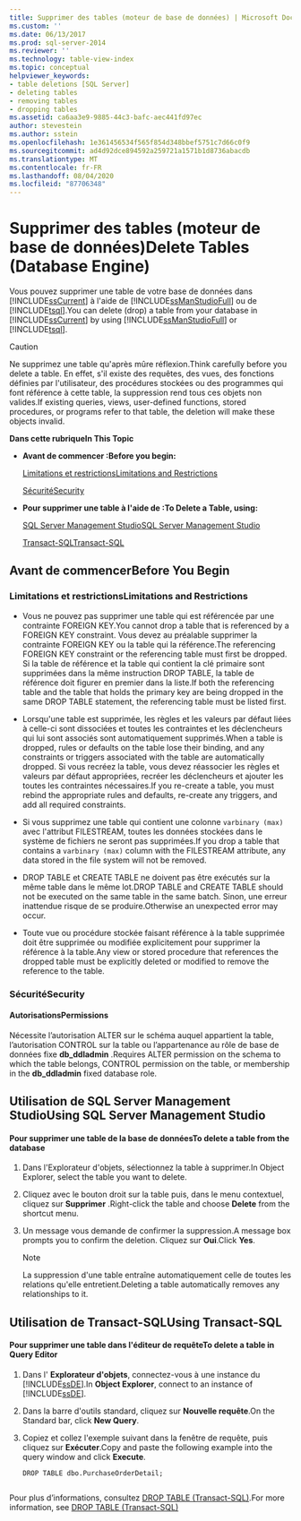 ```yaml
---
title: Supprimer des tables (moteur de base de données) | Microsoft Docs
ms.custom: ''
ms.date: 06/13/2017
ms.prod: sql-server-2014
ms.reviewer: ''
ms.technology: table-view-index
ms.topic: conceptual
helpviewer_keywords:
- table deletions [SQL Server]
- deleting tables
- removing tables
- dropping tables
ms.assetid: ca6aa3e9-9885-44c3-bafc-aec441fd97ec
author: stevestein
ms.author: sstein
ms.openlocfilehash: 1e361456534f565f854d348bbef5751c7d66c0f9
ms.sourcegitcommit: ad4d92dce894592a259721a1571b1d8736abacdb
ms.translationtype: MT
ms.contentlocale: fr-FR
ms.lasthandoff: 08/04/2020
ms.locfileid: "87706348"
---
```

# <a name="delete-tables-database-engine"></a><span data-ttu-id="489e6-102">Supprimer des tables (moteur de base de données)</span><span class="sxs-lookup"><span data-stu-id="489e6-102">Delete Tables (Database Engine)</span></span>
  <span data-ttu-id="489e6-103">Vous pouvez supprimer une table de votre base de données dans [!INCLUDE[ssCurrent](../../includes/sscurrent-md.md)] à l'aide de [!INCLUDE[ssManStudioFull](../../includes/ssmanstudiofull-md.md)] ou de [!INCLUDE[tsql](../../includes/tsql-md.md)].</span><span class="sxs-lookup"><span data-stu-id="489e6-103">You can delete (drop) a table from your database in [!INCLUDE[ssCurrent](../../includes/sscurrent-md.md)] by using [!INCLUDE[ssManStudioFull](../../includes/ssmanstudiofull-md.md)] or [!INCLUDE[tsql](../../includes/tsql-md.md)].</span></span>  
  
> [!CAUTION]  
>  <span data-ttu-id="489e6-104">Ne supprimez une table qu'après mûre réflexion.</span><span class="sxs-lookup"><span data-stu-id="489e6-104">Think carefully before you delete a table.</span></span> <span data-ttu-id="489e6-105">En effet, s'il existe des requêtes, des vues, des fonctions définies par l'utilisateur, des procédures stockées ou des programmes qui font référence à cette table, la suppression rend tous ces objets non valides.</span><span class="sxs-lookup"><span data-stu-id="489e6-105">If existing queries, views, user-defined functions, stored procedures, or programs refer to that table, the deletion will make these objects invalid.</span></span>  
  
 <span data-ttu-id="489e6-106">**Dans cette rubrique**</span><span class="sxs-lookup"><span data-stu-id="489e6-106">**In This Topic**</span></span>  
  
-   <span data-ttu-id="489e6-107">**Avant de commencer :**</span><span class="sxs-lookup"><span data-stu-id="489e6-107">**Before you begin:**</span></span>  
  
     [<span data-ttu-id="489e6-108">Limitations et restrictions</span><span class="sxs-lookup"><span data-stu-id="489e6-108">Limitations and Restrictions</span></span>](#Restrictions)  
  
     [<span data-ttu-id="489e6-109">Sécurité</span><span class="sxs-lookup"><span data-stu-id="489e6-109">Security</span></span>](#Security)  
  
-   <span data-ttu-id="489e6-110">**Pour supprimer une table à l'aide de :**</span><span class="sxs-lookup"><span data-stu-id="489e6-110">**To Delete a Table, using:**</span></span>  
  
     [<span data-ttu-id="489e6-111">SQL Server Management Studio</span><span class="sxs-lookup"><span data-stu-id="489e6-111">SQL Server Management Studio</span></span>](#SSMSProcedure)  
  
     [<span data-ttu-id="489e6-112">Transact-SQL</span><span class="sxs-lookup"><span data-stu-id="489e6-112">Transact-SQL</span></span>](#TsqlProcedure)  
  
##  <a name="before-you-begin"></a><a name="BeforeYouBegin"></a> <span data-ttu-id="489e6-113">Avant de commencer</span><span class="sxs-lookup"><span data-stu-id="489e6-113">Before You Begin</span></span>  
  
###  <a name="limitations-and-restrictions"></a><a name="Restrictions"></a> <span data-ttu-id="489e6-114">Limitations et restrictions</span><span class="sxs-lookup"><span data-stu-id="489e6-114">Limitations and Restrictions</span></span>  
  
-   <span data-ttu-id="489e6-115">Vous ne pouvez pas supprimer une table qui est référencée par une contrainte FOREIGN KEY.</span><span class="sxs-lookup"><span data-stu-id="489e6-115">You cannot drop a table that is referenced by a FOREIGN KEY constraint.</span></span> <span data-ttu-id="489e6-116">Vous devez au préalable supprimer la contrainte FOREIGN KEY ou la table qui la référence.</span><span class="sxs-lookup"><span data-stu-id="489e6-116">The referencing FOREIGN KEY constraint or the referencing table must first be dropped.</span></span> <span data-ttu-id="489e6-117">Si la table de référence et la table qui contient la clé primaire sont supprimées dans la même instruction DROP TABLE, la table de référence doit figurer en premier dans la liste.</span><span class="sxs-lookup"><span data-stu-id="489e6-117">If both the referencing table and the table that holds the primary key are being dropped in the same DROP TABLE statement, the referencing table must be listed first.</span></span>  
  
-   <span data-ttu-id="489e6-118">Lorsqu'une table est supprimée, les règles et les valeurs par défaut liées à celle-ci sont dissociées et toutes les contraintes et les déclencheurs qui lui sont associés sont automatiquement supprimés.</span><span class="sxs-lookup"><span data-stu-id="489e6-118">When a table is dropped, rules or defaults on the table lose their binding, and any constraints or triggers associated with the table are automatically dropped.</span></span> <span data-ttu-id="489e6-119">Si vous recréez la table, vous devez réassocier les règles et valeurs par défaut appropriées, recréer les déclencheurs et ajouter les toutes les contraintes nécessaires.</span><span class="sxs-lookup"><span data-stu-id="489e6-119">If you re-create a table, you must rebind the appropriate rules and defaults, re-create any triggers, and add all required constraints.</span></span>  
  
-   <span data-ttu-id="489e6-120">Si vous supprimez une table qui contient une colonne `varbinary (max)` avec l'attribut FILESTREAM, toutes les données stockées dans le système de fichiers ne seront pas supprimées.</span><span class="sxs-lookup"><span data-stu-id="489e6-120">If you drop a table that contains a `varbinary (max)` column with the FILESTREAM attribute, any data stored in the file system will not be removed.</span></span>  
  
-   <span data-ttu-id="489e6-121">DROP TABLE et CREATE TABLE ne doivent pas être exécutés sur la même table dans le même lot.</span><span class="sxs-lookup"><span data-stu-id="489e6-121">DROP TABLE and CREATE TABLE should not be executed on the same table in the same batch.</span></span> <span data-ttu-id="489e6-122">Sinon, une erreur inattendue risque de se produire.</span><span class="sxs-lookup"><span data-stu-id="489e6-122">Otherwise an unexpected error may occur.</span></span>  
  
-   <span data-ttu-id="489e6-123">Toute vue ou procédure stockée faisant référence à la table supprimée doit être supprimée ou modifiée explicitement pour supprimer la référence à la table.</span><span class="sxs-lookup"><span data-stu-id="489e6-123">Any view or stored procedure that references the dropped table must be explicitly deleted or modified to remove the reference to the table.</span></span>  
  
###  <a name="security"></a><a name="Security"></a> <span data-ttu-id="489e6-124">Sécurité</span><span class="sxs-lookup"><span data-stu-id="489e6-124">Security</span></span>  
  
####  <a name="permissions"></a><a name="Permissions"></a> <span data-ttu-id="489e6-125">Autorisations</span><span class="sxs-lookup"><span data-stu-id="489e6-125">Permissions</span></span>  
 <span data-ttu-id="489e6-126">Nécessite l’autorisation ALTER sur le schéma auquel appartient la table, l’autorisation CONTROL sur la table ou l’appartenance au rôle de base de données fixe **db_ddladmin** .</span><span class="sxs-lookup"><span data-stu-id="489e6-126">Requires ALTER permission on the schema to which the table belongs, CONTROL permission on the table, or membership in the **db_ddladmin** fixed database role.</span></span>  
  
##  <a name="using-sql-server-management-studio"></a><a name="SSMSProcedure"></a> <span data-ttu-id="489e6-127">Utilisation de SQL Server Management Studio</span><span class="sxs-lookup"><span data-stu-id="489e6-127">Using SQL Server Management Studio</span></span>  
  
#### <a name="to-delete-a-table-from-the-database"></a><span data-ttu-id="489e6-128">Pour supprimer une table de la base de données</span><span class="sxs-lookup"><span data-stu-id="489e6-128">To delete a table from the database</span></span>  
  
1.  <span data-ttu-id="489e6-129">Dans l'Explorateur d'objets, sélectionnez la table à supprimer.</span><span class="sxs-lookup"><span data-stu-id="489e6-129">In Object Explorer, select the table you want to delete.</span></span>  
  
2.  <span data-ttu-id="489e6-130">Cliquez avec le bouton droit sur la table puis, dans le menu contextuel, cliquez sur **Supprimer** .</span><span class="sxs-lookup"><span data-stu-id="489e6-130">Right-click the table and choose **Delete** from the shortcut menu.</span></span>  
  
3.  <span data-ttu-id="489e6-131">Un message vous demande de confirmer la suppression.</span><span class="sxs-lookup"><span data-stu-id="489e6-131">A message box prompts you to confirm the deletion.</span></span> <span data-ttu-id="489e6-132">Cliquez sur **Oui**.</span><span class="sxs-lookup"><span data-stu-id="489e6-132">Click **Yes**.</span></span>  
  
    > [!NOTE]  
    >  <span data-ttu-id="489e6-133">La suppression d'une table entraîne automatiquement celle de toutes les relations qu'elle entretient.</span><span class="sxs-lookup"><span data-stu-id="489e6-133">Deleting a table automatically removes any relationships to it.</span></span>  
  
##  <a name="using-transact-sql"></a><a name="TsqlProcedure"></a> <span data-ttu-id="489e6-134">Utilisation de Transact-SQL</span><span class="sxs-lookup"><span data-stu-id="489e6-134">Using Transact-SQL</span></span>  
  
#### <a name="to-delete-a-table-in-query-editor"></a><span data-ttu-id="489e6-135">Pour supprimer une table dans l'éditeur de requête</span><span class="sxs-lookup"><span data-stu-id="489e6-135">To delete a table in Query Editor</span></span>  
  
1.  <span data-ttu-id="489e6-136">Dans l' **Explorateur d'objets**, connectez-vous à une instance du [!INCLUDE[ssDE](../../includes/ssde-md.md)].</span><span class="sxs-lookup"><span data-stu-id="489e6-136">In **Object Explorer**, connect to an instance of [!INCLUDE[ssDE](../../includes/ssde-md.md)].</span></span>  
  
2.  <span data-ttu-id="489e6-137">Dans la barre d'outils standard, cliquez sur **Nouvelle requête**.</span><span class="sxs-lookup"><span data-stu-id="489e6-137">On the Standard bar, click **New Query**.</span></span>  
  
3.  <span data-ttu-id="489e6-138">Copiez et collez l'exemple suivant dans la fenêtre de requête, puis cliquez sur **Exécuter**.</span><span class="sxs-lookup"><span data-stu-id="489e6-138">Copy and paste the following example into the query window and click **Execute**.</span></span>  
  
    ```  
    DROP TABLE dbo.PurchaseOrderDetail;  
  
    ```  
  
 <span data-ttu-id="489e6-139">Pour plus d’informations, consultez [DROP TABLE &#40;Transact-SQL&#41;](/sql/t-sql/statements/drop-table-transact-sql).</span><span class="sxs-lookup"><span data-stu-id="489e6-139">For more information, see [DROP TABLE &#40;Transact-SQL&#41;](/sql/t-sql/statements/drop-table-transact-sql)</span></span>  
  
  
